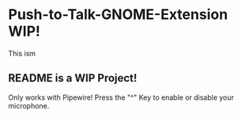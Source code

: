 # Push-to-Talk-GNOME-Extension WIP!
This ism
## README is a WIP Project!

Only works with Pipewire!
Press the "^" Key to enable or disable your microphone.
